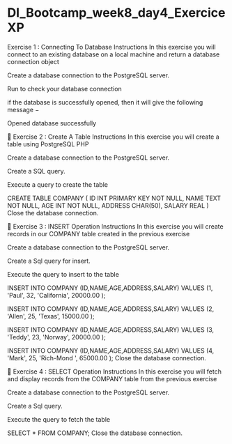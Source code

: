 # DI_Bootcamp_week8_day4_ExerciceXP


Exercise 1 : Connecting To Database
Instructions
In this exercise you will connect to an existing database on a local machine and return a database connection object

Create a database connection to the PostgreSQL server.

Run to check your database connection

if the database is successfully opened, then it will give the following message −

Opened database successfully


🌟 Exercise 2 : Create A Table
Instructions
In this exercise you will create a table using PostgreSQL PHP

Create a database connection to the PostgreSQL server.

Create a SQL query.

Execute a query to create the table

CREATE TABLE COMPANY (
    ID      INT     PRIMARY KEY     NOT NULL,
    NAME    TEXT    NOT NULL,
    AGE     INT     NOT NULL,
    ADDRESS CHAR(50),
    SALARY  REAL
)
Close the database connection.



🌟 Exercise 3 : INSERT Operation
Instructions
In this exercise you will create records in our COMPANY table created in the previous exercise

Create a database connection to the PostgreSQL server.

Create a Sql query for insert.

Execute the query to insert to the table

INSERT INTO COMPANY (ID,NAME,AGE,ADDRESS,SALARY)
VALUES (1, 'Paul', 32, 'California', 20000.00 );

INSERT INTO COMPANY (ID,NAME,AGE,ADDRESS,SALARY)
VALUES (2, 'Allen', 25, 'Texas', 15000.00 );

INSERT INTO COMPANY (ID,NAME,AGE,ADDRESS,SALARY)
VALUES (3, 'Teddy', 23, 'Norway', 20000.00 );

INSERT INTO COMPANY (ID,NAME,AGE,ADDRESS,SALARY)
VALUES (4, 'Mark', 25, 'Rich-Mond ', 65000.00 );
Close the database connection.



🌟 Exercise 4 : SELECT Operation
Instructions
In this exercise you will fetch and display records from the COMPANY table from the previous exercise

Create a database connection to the PostgreSQL server.

Create a Sql query.

Execute the query to fetch the table

SELECT * FROM COMPANY;
Close the database connection.

